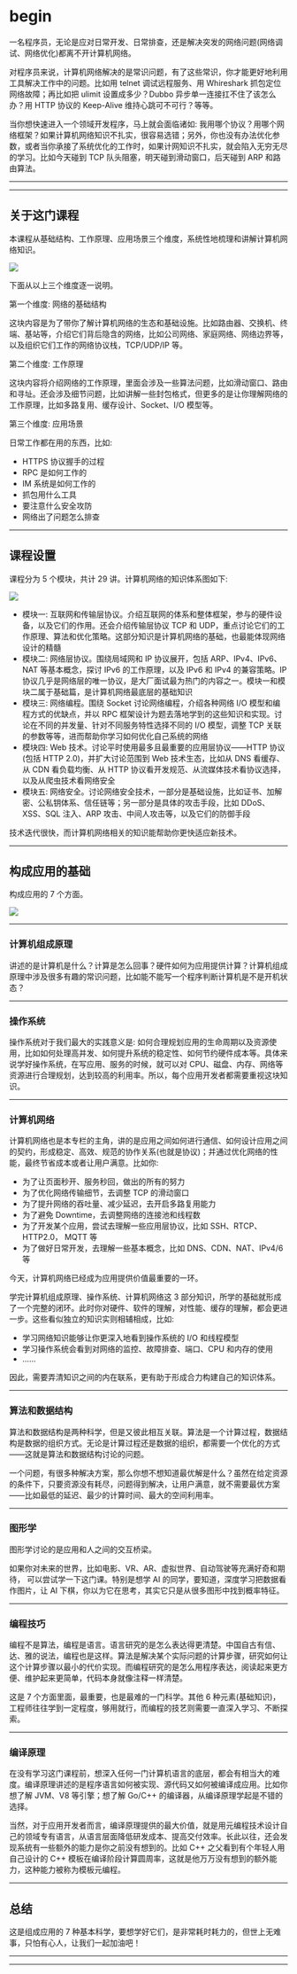 # begin

一名程序员，无论是应对日常开发、日常排查，还是解决突发的网络问题(网络调试、网络优化)都离不开计算机网络。

对程序员来说，计算机网络解决的是常识问题，有了这些常识，你才能更好地利用工具解决工作中的问题。比如用 telnet 调试远程服务、用 Whireshark 抓包定位网络故障；再比如把 ulimit 设置成多少？Dubbo
异步单一连接扛不住了该怎么办？用 HTTP 协议的 Keep-Alive 维持心跳可不可行？等等。

当你想快速进入一个领域开发程序，马上就会面临诸如: 我用哪个协议？用哪个网络框架？如果计算机网络知识不扎实，很容易选错；另外，你也没有办法优化参数，或者当你承接了系统优化的工作时，如果计网知识不扎实，就会陷入无穷无尽的学习。比如今天碰到
TCP 队头阻塞，明天碰到滑动窗口，后天碰到 ARP 和路由算法。

---
---

## 关于这门课程

本课程从基础结构、工作原理、应用场景三个维度，系统性地梳理和讲解计算机网络知识。

![](../images/module_0/begin_1.png)

下面从以上三个维度逐一说明。

第一个维度: 网络的基础结构

这块内容是为了带你了解计算机网络的生态和基础设施。比如路由器、交换机、终端、基站等，介绍它们背后隐含的网络，比如公司网络、家庭网络、网络边界等，以及组织它们工作的网络协议栈，TCP/UDP/IP 等。

第二个维度: 工作原理

这块内容将介绍网络的工作原理，里面会涉及一些算法问题，比如滑动窗口、路由和寻址。还会涉及细节问题，比如讲解一些封包格式，但更多的是让你理解网络的工作原理，比如多路复用、缓存设计、Socket、I/O 模型等。

第三个维度: 应用场景

日常工作都在用的东西，比如:

* HTTPS 协议握手的过程
* RPC 是如何工作的
* IM 系统是如何工作的
* 抓包用什么工具
* 要注意什么安全攻防
* 网络出了问题怎么排查

---

## 课程设置

课程分为 5 个模块，共计 29 讲。计算机网络的知识体系图如下:

![](../images/module_0/begin_2.png)

* 模块一: 互联网和传输层协议。介绍互联网的体系和整体框架，参与的硬件设备，以及它们的作用。还会介绍传输层协议 TCP 和 UDP，重点讨论它们的工作原理、算法和优化策略。这部分知识是计算机网络的基础，也最能体现网络设计的精髓
* 模块二: 网络层协议。围绕局域网和 IP 协议展开，包括 ARP、IPv4、IPv6、NAT 等基本概念，探讨 IPv6 的工作原理，以及 IPv6 和 IPv4 的兼容策略。IP
  协议几乎是网络层的唯一协议，是大厂面试最为热门的内容之一。模块一和模块二属于基础篇，是计算机网络最底层的基础知识
* 模块三: 网络编程。围绕 Socket 讨论网络编程，介绍各种网络 I/O 模型和编程方式的优缺点，并以 RPC 框架设计为题去落地学到的这些知识和实现。讨论在不同的并发量、针对不同服务特性选择不同的 I/O 模型，调整 TCP
  关联的参数等等，进而帮助你学习如何优化自己系统的网络
* 模块四: Web 技术。讨论平时使用最多且最重要的应用层协议——HTTP 协议(包括 HTTP 2.0)，并扩大讨论范围到 Web 技术生态，比如从 DNS 看缓存、从 CDN 看负载均衡、从 HTTP
  协议看开发规范、从流媒体技术看协议选择，以及从爬虫技术看网络安全
* 模块五: 网络安全。讨论网络安全技术，一部分是基础设施，比如证书、加解密、公私钥体系、信任链等；另一部分是具体的攻击手段，比如 DDoS、XSS、SQL 注入、ARP 攻击、中间人攻击等，以及它们的防御手段

技术迭代很快，而计算机网络相关的知识能帮助你更快适应新技术。

---

## 构成应用的基础

构成应用的 7 个方面。

![](../images/module_0/begin_3.png)

---

### 计算机组成原理

讲述的是计算机是什么？计算是怎么回事？硬件如何为应用提供计算？计算机组成原理中涉及很多有趣的常识问题，比如能不能写一个程序判断计算机是不是开机状态？

---

### 操作系统

操作系统对于我们最大的实践意义是: 如何合理规划应用的生命周期以及资源使用，比如如何处理高并发、如何提升系统的稳定性、如何节约硬件成本等。具体来说学好操作系统，在写应用、服务的时候，就可以对
CPU、磁盘、内存、网络等资源进行合理规划，达到较高的利用率。所以，每个应用开发者都需要重视这块知识。

---

### 计算机网络

计算机网络也是本专栏的主角，讲的是应用之间如何进行通信、如何设计应用之间的契约，形成稳定、高效、规范的协作关系(也就是协议)；并通过优化网络的性能，最终节省成本或者让用户满意。比如你:

* 为了让页面秒开、服务秒回，做出的所有的努力
* 为了优化网络传输细节，去调整 TCP 的滑动窗口
* 为了提升网络的吞吐量、减少延迟，去开启多路复用能力
* 为了避免 Downtime，去调整网络的连接池和线程数
* 为了开发某个应用，尝试去理解一些应用层协议，比如 SSH、RTCP、HTTP2.0， MQTT 等
* 为了做好日常开发，去理解一些基本概念，比如 DNS、CDN、NAT、IPv4/6 等

今天，计算机网络已经成为应用提供价值最重要的一环。

学完计算机组成原理、操作系统、计算机网络这 3 部分知识，所学的基础就形成了一个完整的闭环。此时你对硬件、软件的理解，对性能、缓存的理解，都会更进一步。这些看似独立的知识实则相辅相成，比如:

* 学习网络知识能够让你更深入地看到操作系统的 I/O 和线程模型
* 学习操作系统会看到对网络的监控、故障排查、端口、CPU 和内存的使用
* ......

因此，需要弄清知识之间的内在联系，更有助于形成合力构建自己的知识体系。

---

### 算法和数据结构

算法和数据结构是两种科学，但是又彼此相互关联。算法是一个计算过程，数据结构是数据的组织方式。无论是计算过程还是数据的组织，都需要一个优化的方式——这就是算法和数据结构讨论的问题。

一个问题，有很多种解决方案，那么你想不想知道最优解是什么？虽然在给定资源的条件下，只要资源没有耗尽，问题得到解决，让用户满意，就不需要最优方案——比如最低的延迟、最少的计算时间、最大的空间利用率。

---

### 图形学

图形学讨论的是应用和人之间的交互桥梁。

如果你对未来的世界，比如电影、VR、AR、虚拟世界、自动驾驶等充满好奇和期待， 可以尝试学一下这门课。特别是想学 AI 的同学，要知道，深度学习把数据看作图片，让 AI 下棋，你以为它在思考，其实它只是从很多图形中找到概率特征。

---

### 编程技巧

编程不是算法，编程是语言。语言研究的是怎么表达得更清楚。中国自古有信、达、雅的说法，编程也是这样。算法是解决某个实际问题的计算步骤，研究如何让这个计算步骤以最小的代价实现。而编程研究的是怎么用程序表达，阅读起来更方便、维护起来更简单，代码本身就像注释一样清楚。

这是 7 个方面里面，最重要，也是最难的一门科学。其他 6 种元素(基础知识)，工程师往往学到一定程度，够用就行，而编程的技艺则需要一直深入学习、不断探索。

---

### 编译原理

在没有学习这门课程前，想深入任何一门计算机语言的底层，都会有相当大的难度。编译原理讲述的是程序语言如何被实现、源代码又如何被编译成应用。比如你想了解 JVM、V8 等引擎；想了解 Go/C++ 的编译器，从编译原理学起是不错的选择。

当然，对于应用开发者而言，编译原理提供的最大价值，就是用元编程技术设计自己的领域专有语言，从语言层面降低研发成本、提高交付效率。长此以往，还会发现系统有一些额外的能力是你之前没有想到的。比如 C++ 之父看到有个年轻人用自己设计的 C++
模板在编译阶段计算圆周率，这就是他万万没有想到的额外能力，这种能力被称为模板元编程。

---

## 总结

这是组成应用的 7 种基本科学，要想学好它们，是非常耗时耗力的，但世上无难事，只怕有心人，让我们一起加油吧！

---
---
